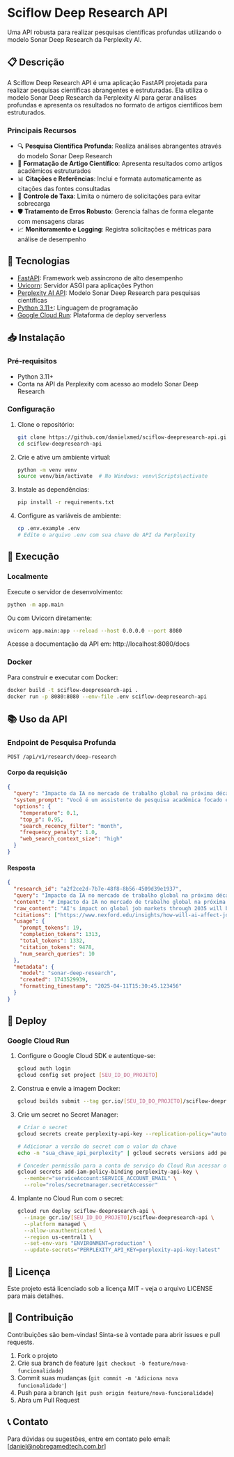 # Sciflow Deep Research API

Uma API robusta para realizar pesquisas científicas profundas utilizando o modelo Sonar Deep Research da Perplexity AI.

## 📋 Descrição

A Sciflow Deep Research API é uma aplicação FastAPI projetada para realizar pesquisas científicas abrangentes e estruturadas. Ela utiliza o modelo Sonar Deep Research da Perplexity AI para gerar análises profundas e apresenta os resultados no formato de artigos científicos bem estruturados.

### Principais Recursos

- 🔍 **Pesquisa Científica Profunda**: Realiza análises abrangentes através do modelo Sonar Deep Research
- 📝 **Formatação de Artigo Científico**: Apresenta resultados como artigos acadêmicos estruturados
- 📊 **Citações e Referências**: Inclui e formata automaticamente as citações das fontes consultadas
- 🔄 **Controle de Taxa**: Limita o número de solicitações para evitar sobrecarga
- 🛡️ **Tratamento de Erros Robusto**: Gerencia falhas de forma elegante com mensagens claras
- 📈 **Monitoramento e Logging**: Registra solicitações e métricas para análise de desempenho

## 🚀 Tecnologias

- [FastAPI](https://fastapi.tiangolo.com/): Framework web assíncrono de alto desempenho
- [Uvicorn](https://www.uvicorn.org/): Servidor ASGI para aplicações Python
- [Perplexity AI API](https://docs.perplexity.ai/): Modelo Sonar Deep Research para pesquisas científicas
- [Python 3.11+](https://www.python.org/): Linguagem de programação
- [Google Cloud Run](https://cloud.google.com/run): Plataforma de deploy serverless

## 📥 Instalação

### Pré-requisitos

- Python 3.11+
- Conta na API da Perplexity com acesso ao modelo Sonar Deep Research

### Configuração

1. Clone o repositório:
    ```bash
    git clone https://github.com/danielxmed/sciflow-deepresearch-api.git
    cd sciflow-deepresearch-api
    ```

2. Crie e ative um ambiente virtual:
    ```bash
    python -m venv venv
    source venv/bin/activate  # No Windows: venv\Scripts\activate
    ```

3. Instale as dependências:
    ```bash
    pip install -r requirements.txt
    ```

4. Configure as variáveis de ambiente:
    ```bash
    cp .env.example .env
    # Edite o arquivo .env com sua chave de API da Perplexity
    ```

## 🏃 Execução

### Localmente

Execute o servidor de desenvolvimento:

```bash
python -m app.main
```

Ou com Uvicorn diretamente:

```bash
uvicorn app.main:app --reload --host 0.0.0.0 --port 8080
```

Acesse a documentação da API em: http://localhost:8080/docs

### Docker

Para construir e executar com Docker:

```bash
docker build -t sciflow-deepresearch-api .
docker run -p 8080:8080 --env-file .env sciflow-deepresearch-api
```

## 📚 Uso da API

### Endpoint de Pesquisa Profunda

```http
POST /api/v1/research/deep-research
```

#### Corpo da requisição

```json
{
  "query": "Impacto da IA no mercado de trabalho global na próxima década",
  "system_prompt": "Você é um assistente de pesquisa acadêmica focado em produzir análises científicas profundas...",
  "options": {
    "temperature": 0.1,
    "top_p": 0.95,
    "search_recency_filter": "month",
    "frequency_penalty": 1.0,
    "web_search_context_size": "high"
  }
}
```

#### Resposta

```json
{
  "research_id": "a2f2ce2d-7b7e-48f8-8b56-4509d39e1937",
  "query": "Impacto da IA no mercado de trabalho global na próxima década",
  "content": "# Impacto da IA no mercado de trabalho global na próxima década\n\n**ID do Artigo**: a2f2ce2d...",
  "raw_content": "AI's impact on global job markets through 2035 will be profound...",
  "citations": ["https://www.nexford.edu/insights/how-will-ai-affect-jobs", ...],
  "usage": {
    "prompt_tokens": 19,
    "completion_tokens": 1313,
    "total_tokens": 1332,
    "citation_tokens": 9478,
    "num_search_queries": 10
  },
  "metadata": {
    "model": "sonar-deep-research",
    "created": 1743529939,
    "formatting_timestamp": "2025-04-11T15:30:45.123456"
  }
}
```

## 🚢 Deploy

### Google Cloud Run

1. Configure o Google Cloud SDK e autentique-se:
    ```bash
    gcloud auth login
    gcloud config set project [SEU_ID_DO_PROJETO]
    ```

2. Construa e envie a imagem Docker:
    ```bash
    gcloud builds submit --tag gcr.io/[SEU_ID_DO_PROJETO]/sciflow-deepresearch-api
    ```

3. Crie um secret no Secret Manager:
    ```bash
    # Criar o secret
    gcloud secrets create perplexity-api-key --replication-policy="automatic"
    
    # Adicionar a versão do secret com o valor da chave
    echo -n "sua_chave_api_perplexity" | gcloud secrets versions add perplexity-api-key --data-file=-
    
    # Conceder permissão para a conta de serviço do Cloud Run acessar o secret
    gcloud secrets add-iam-policy-binding perplexity-api-key \
      --member="serviceAccount:SERVICE_ACCOUNT_EMAIL" \
      --role="roles/secretmanager.secretAccessor"
    ```

4. Implante no Cloud Run com o secret:
    ```bash
    gcloud run deploy sciflow-deepresearch-api \
      --image gcr.io/[SEU_ID_DO_PROJETO]/sciflow-deepresearch-api \
      --platform managed \
      --allow-unauthenticated \
      --region us-central1 \
      --set-env-vars "ENVIRONMENT=production" \
      --update-secrets="PERPLEXITY_API_KEY=perplexity-api-key:latest"
    ```

## 📝 Licença

Este projeto está licenciado sob a licença MIT - veja o arquivo LICENSE para mais detalhes.

## 🤝 Contribuição

Contribuições são bem-vindas! Sinta-se à vontade para abrir issues e pull requests.

1. Fork o projeto
2. Crie sua branch de feature (`git checkout -b feature/nova-funcionalidade`)
3. Commit suas mudanças (`git commit -m 'Adiciona nova funcionalidade'`)
4. Push para a branch (`git push origin feature/nova-funcionalidade`)
5. Abra um Pull Request

## 📞 Contato

Para dúvidas ou sugestões, entre em contato pelo email: [daniel@nobregamedtech.com.br]
